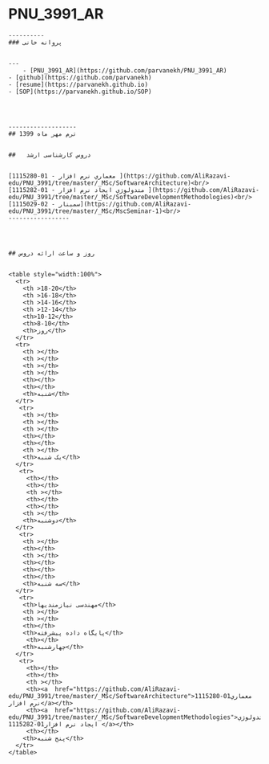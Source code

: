 # PNU_3991_AR
	----------
	### پروانه خانی 
	

	---
        - [PNU_3991_AR](https://github.com/parvanekh/PNU_3991_AR)
	- [github](https://github.com/parvanekh)
	- [resume](https://parvanekh.github.io)
	- [SOP](https://parvanekh.github.io/SOP)
	

	

	-------------------
	## ترم مهر ماه 1399
	

	##   دروس کارشناسی ارشد
	

	[1115280-01 - معماري نرم افزار ](https://github.com/AliRazavi-edu/PNU_3991/tree/master/_MSc/SoftwareArchitecture)<br/>
	[متدولوژي ايجاد نرم افزار - 01-1115282 ](https://github.com/AliRazavi-edu/PNU_3991/tree/master/_MSc/SoftwareDevelopmentMethodologies)<br/>
	[سمینار - 02-1115029](https://github.com/AliRazavi-edu/PNU_3991/tree/master/_MSc/MscSeminar-1)<br/>
	-----------------
	

	

	## روز و ساعت ارائه دروس
	

	<table style="width:100%">
	  <tr>
	    <th >18-20</th>
	    <th >16-18</th>
	    <th >14-16</th>
	    <th >12-14</th>
	    <th>10-12</th>
	    <th>8-10</th>
	    <th>روز</th>
	  </tr>
	  <tr>
	    <th ></th>
	    <th ></th>
	    <th ></th>
	    <th ></th>
	    <th></th>
	    <th></th>
	    <th>شنبه</th>
	  </tr>
	   <tr>
	    <th ></th>
	    <th ></th>
	    <th ></th>
	    <th></th>
	    <th></th>
	    <th ></th>
	    <th>یک شنبه</th>
	  </tr>
	   <tr>
	     <th></th>
	     <th></th>
	     <th ></th>
	     <th></th>
	     <th></th>
	    <th ></th>   
	    <th>دوشنبه</th>
	  </tr>
	   <tr>
	    <th ></th>
	    <th></th>
	    <th ></th>
	    <th></th>
	    <th></th>
	    <th></th>
	    <th>سه شنبه</th>
	  </tr>
	   <tr>
	    <th>مهندسی نیازمندیها</th>
	    <th ></th>
	    <th ></th>
	    <th></th>
	    <th>پایگاه داده پیشرفته</th>
	     <th></th>
	    <th>چهارشنبه</th>
	  </tr>
	   <tr>
	     <th></th>
	     <th></th>
	     <th ></th>
	     <th><a  href="https://github.com/AliRazavi-edu/PNU_3991/tree/master/_MSc/SoftwareArchitecture">1115280-01معماري نرم افزار</a></th>
	     <th><a  href="https://github.com/AliRazavi-edu/PNU_3991/tree/master/_MSc/SoftwareDevelopmentMethodologies">متدولوژي ايجاد نرم افزار01-1115282 </a></th>
	     <th></th>
	    <th>پنج شنبه</th>
	  </tr>
	</table>

